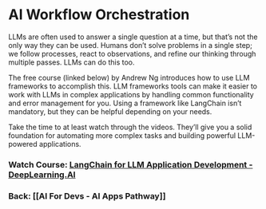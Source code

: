# AI Workflow Orchestration

LLMs are often used to answer a single question at a time, but that’s not the only way they can be used. Humans don’t solve problems in a single step; we follow processes, react to observations, and refine our thinking through multiple passes. LLMs can do this too.

The free course (linked below) by Andrew Ng introduces how to use LLM frameworks to accomplish this. LLM frameworks tools can make it easier to work with LLMs in complex applications by handling common functionality and error management for you. Using a framework like LangChain isn’t mandatory, but they can be helpful depending on your needs. 

Take the time to at least watch through the videos. They’ll give you a solid foundation for automating more complex tasks and building powerful LLM-powered applications.

### Watch Course: [LangChain for LLM Application Development - DeepLearning.AI](https://learn.deeplearning.ai/courses/langchain/lesson/2/models,-prompts-and-parsers)


### Back: [[AI For Devs - AI Apps Pathway]]
